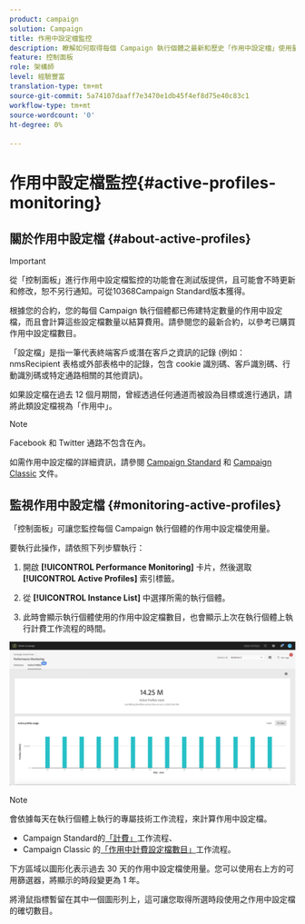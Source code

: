 ```yaml
---
product: campaign
solution: Campaign
title: 作用中設定檔監控
description: 瞭解如何取得每個 Campaign 執行個體之最新和歷史「作用中設定檔」使用量和演化的即時資訊。
feature: 控制面板
role: 架構師
level: 經驗豐富
translation-type: tm+mt
source-git-commit: 5a74107daaff7e3470e1db45f4ef8d75e40c83c1
workflow-type: tm+mt
source-wordcount: '0'
ht-degree: 0%

---
```



# 作用中設定檔監控{#active-profiles-monitoring}

## 關於作用中設定檔 {#about-active-profiles}

>[!IMPORTANT]
>
>從「控制面板」進行作用中設定檔監控的功能會在測試版提供，且可能會不時更新和修改，恕不另行通知。可從10368Campaign Standard版本獲得。

根據您的合約，您的每個 Campaign 執行個體都已佈建特定數量的作用中設定檔，而且會計算這些設定檔數量以結算費用。請參閱您的最新合約，以參考已購買作用中設定檔數目。

「設定檔」是指一筆代表終端客戶或潛在客戶之資訊的記錄 (例如：nmsRecipient 表格或外部表格中的記錄，包含 cookie 識別碼、客戶識別碼、行動識別碼或特定通路相關的其他資訊)。

如果設定檔在過去 12 個月期間，曾經透過任何通道而被設為目標或進行通訊，請將此類設定檔視為「作用中」。

>[!NOTE]
>
>Facebook 和 Twitter 通路不包含在內。

如需作用中設定檔的詳細資訊，請參閱 [Campaign Standard](https://docs.adobe.com/content/help/zh-Hant/campaign-standard/using/profiles-and-audiences/managing-profiles/active-profiles.html) 和 [Campaign Classic](https://docs.adobe.com/content/help/zh-Hant/campaign-classic/using/getting-started/profile-management/about-profiles.html#active-profiles) 文件。

## 監視作用中設定檔 {#monitoring-active-profiles}

「控制面板」可讓您監控每個 Campaign 執行個體的作用中設定檔使用量。

要執行此操作，請依照下列步驟執行：

1. 開啟 **[!UICONTROL Performance Monitoring]** 卡片，然後選取 **[!UICONTROL Active Profiles]** 索引標籤。

1. 從 **[!UICONTROL Instance List]** 中選擇所需的執行個體。

1. 此時會顯示執行個體使用的作用中設定檔數目，也會顯示上次在執行個體上執行計費工作流程的時間。

![](assets/active-profiles-graph.png)

>[!NOTE]
>
>會依據每天在執行個體上執行的專屬技術工作流程，來計算作用中設定檔。
>
>* Campaign Standard的[「計費」](https://docs.adobe.com/help/zh-Hant/campaign-standard/using/administrating/application-settings/technical-workflows.html)工作流程、
>* Campaign Classic 的[「作用中計費設定檔數目」](https://experienceleague.adobe.com/docs/campaign-classic/using/automating-with-workflows/advanced-management/about-technical-workflows.html)工作流程。


下方區域以圖形化表示過去 30 天的作用中設定檔使用量。您可以使用右上方的可用篩選器，將顯示的時段變更為 1 年。

將滑鼠指標暫留在其中一個圖形列上，這可讓您取得所選時段使用之作用中設定檔的確切數目。

